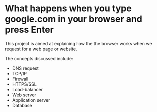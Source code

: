 # What happens when you type google.com in your browser and press Enter

This project is aimed at explaining how the the browser works when we request for a web page or website.

The concepts discussed include:

* DNS request
* TCP/IP
* Firewall
* HTTPS/SSL
* Load-balancer
* Web server
* Application server
* Database